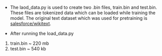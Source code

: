 - The laod_data.py is used to create two .bin files, train.bin and test.bin. These files are tokenized data which can be loaded while training the model. The original text dataset which was used for pretraining is [salesforce/wikitext](https://huggingface.co/datasets/Salesforce/wikitext).

- After running the load_data.py
1. train.bin ~ 220 mb
2. test.bin ~ 540 kb
